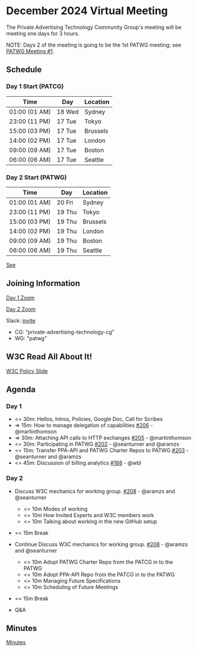 # December 2024 Virtual Meeting

The Private Advertising Technology Community Group's meeting will be meeting one days for 3 hours.

NOTE: Days 2 of the meeting is going to be the 1st PATWG meeting; see [PATWG Meeting #1](https://github.com/w3c/patwg/issues/1).

## Schedule

### Day 1 Start (PATCG)

| Time          | Day    | Location      |
| ------------- | ------ | ------------- |
| 01:00 (01 AM) | 18 Wed | Sydney        |
| 23:00 (11 PM) | 17 Tue | Tokyo         |
| 15:00 (03 PM) | 17 Tue | Brussels      |
| 14:00 (02 PM) | 17 Tue | London        |
| 09:00 (09 AM) | 17 Tue | Boston        |
| 06:00 (06 AM) | 17 Tue | Seattle       |

### Day 2 Start (PATWG)

| Time          | Day    | Location      |
| ------------- | ------ | ------------- |
| 01:00 (01 AM) | 20 Fri | Sydney        |
| 23:00 (11 PM) | 19 Thu | Tokyo         |
| 15:00 (03 PM) | 19 Thu | Brussels      |
| 14:00 (02 PM) | 19 Thu | London        |
| 09:00 (09 AM) | 19 Thu | Boston        |
| 06:00 (06 AM) | 19 Thu | Seattle       |

[See](https://github.com/w3c/patwg/issues/1)

## Joining Information

[Day 1 Zoom](https://w3c.zoom.us/j/82659868398?pwd=R2wyMlVzVGcwcmZJb1BpZmdDc2crUT09)

[Day 2 Zoom](https://w3c.zoom.us/j/87272624750?pwd=ewS0OqZn3GyJLiphD96R1X8wXPbNtv.1)

Slack: [invite](https://www.w3.org/slack-w3ccommunity-invite)
* CG: “private-advertising-technology-cg”
* WG: "patwg"
  
## W3C Read All About It!

[W3C Policy Slide](https://github.com/patcg/meetings/blob/main/W3C%20Read%20All%20About%20It!.pdf)

## Agenda

### Day 1

- <= 30m: Hellos, Intros, Policies, Google Doc, Call for Scribes
- => 15m: How to manage delegation of capabilities [#206](https://github.com/patcg/meetings/issues/206) - @martinthomson
- => 30m: Attaching API calls to HTTP exchanges [#205](https://github.com/patcg/meetings/issues/205) - @martinthomson
- <= 30m: Participating in PATWG [#202](https://github.com/patcg/meetings/issues/202) - @seanturner and @aramzs
- <= 15m: Transfer PPA-API and PATWG Charter Repos to PATWG [#203](https://github.com/patcg/meetings/issues/203) - @seanturner and @aramzs
- <= 45m: Discussion of billing analytics [#188](https://github.com/patcg/meetings/issues/188) - @wbl

### Day 2

- Discuss W3C mechanics for working group. [#208](https://github.com/w3c/patwg/issues/1) - @aramzs and @seanturner
  - <= 10m Modes of working
  - <= 10m How Invited Experts and W3C members work
  - <= 10m Talking about working in the new GitHub setup

- == 15m Break 

- Continue Discuss W3C mechanics for working group. [#208](https://github.com/w3c/patwg/issues/1) - @aramzs and @seanturner
  - <= 10m Adopt PATWG Charter Repo from the PATCG in to the PATWG
  - <= 10m Adopt PPA-API Repo from the PATCG in to the PATWG
  - <= 10m Managing Future Specifications
  - <= 10m Scheduling of Future Meetings
- == 15m Break
- Q&A

## Minutes

[Minutes](https://docs.google.com/document/d/1rvpCaGxJKJo5kLXKIoqCHKqWK-oKMDnI1GEG49DAGGE/edit?usp=sharing)
